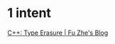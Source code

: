 # 1 intent
[C++: Type Erasure | Fu Zhe's Blog](https://fuzhe1989.github.io/2017/10/29/cpp-type-erasure/)

